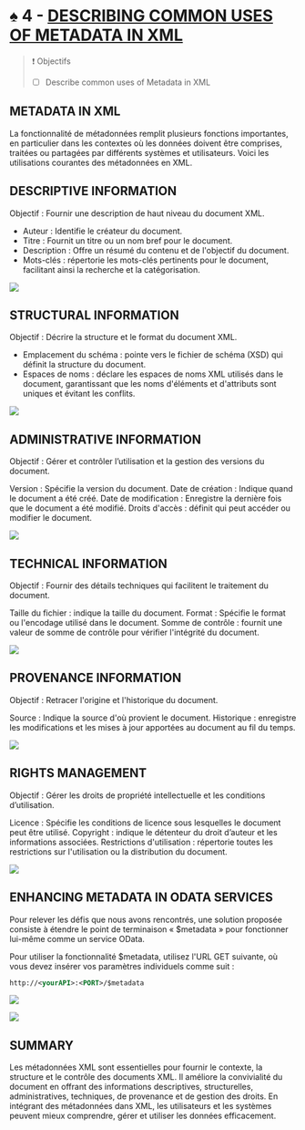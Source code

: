 # ♠ 4 - [DESCRIBING COMMON USES OF METADATA IN XML](https://learning.sap.com/learning-journeys/developing-with-sap-integration-suite/describing-common-uses-of-metadata-in-xml)

> :exclamation: Objectifs
>
> - [ ] Describe common uses of Metadata in XML

## METADATA IN XML

La fonctionnalité de métadonnées remplit plusieurs fonctions importantes, en particulier dans les contextes où les données doivent être comprises, traitées ou partagées par différents systèmes et utilisateurs. Voici les utilisations courantes des métadonnées en XML.

## DESCRIPTIVE INFORMATION

Objectif : Fournir une description de haut niveau du document XML.

- Auteur : Identifie le créateur du document.
- Titre : Fournit un titre ou un nom bref pour le document.
- Description : Offre un résumé du contenu et de l'objectif du document.
- Mots-clés : répertorie les mots-clés pertinents pour le document, facilitant ainsi la recherche et la catégorisation.

![](./RESSOURCES/descriptive_information_exam.png)

## STRUCTURAL INFORMATION

Objectif : Décrire la structure et le format du document XML.

- Emplacement du schéma : pointe vers le fichier de schéma (XSD) qui définit la structure du document.
- Espaces de noms : déclare les espaces de noms XML utilisés dans le document, garantissant que les noms d'éléments et d'attributs sont uniques et évitant les conflits.

![](./RESSOURCES/structural_information_example.png)

## ADMINISTRATIVE INFORMATION

Objectif : Gérer et contrôler l’utilisation et la gestion des versions du document.

Version : Spécifie la version du document.
Date de création : Indique quand le document a été créé.
Date de modification : Enregistre la dernière fois que le document a été modifié.
Droits d'accès : définit qui peut accéder ou modifier le document.

![](./RESSOURCES/admin_information_exam.png)

## TECHNICAL INFORMATION

Objectif : Fournir des détails techniques qui facilitent le traitement du document.

Taille du fichier : indique la taille du document.
Format : Spécifie le format ou l'encodage utilisé dans le document.
Somme de contrôle : fournit une valeur de somme de contrôle pour vérifier l'intégrité du document.

![](./RESSOURCES/technical_information_example.png)

## PROVENANCE INFORMATION

Objectif : Retracer l'origine et l'historique du document.

Source : Indique la source d'où provient le document.
Historique : enregistre les modifications et les mises à jour apportées au document au fil du temps.

![](./RESSOURCES/provenance_information_example.png)

## RIGHTS MANAGEMENT

Objectif : Gérer les droits de propriété intellectuelle et les conditions d’utilisation.

Licence : Spécifie les conditions de licence sous lesquelles le document peut être utilisé.
Copyright : indique le détenteur du droit d’auteur et les informations associées.
Restrictions d'utilisation : répertorie toutes les restrictions sur l'utilisation ou la distribution du document.

![](./RESSOURCES/rights_management_example.png)

## ENHANCING METADATA IN ODATA SERVICES

Pour relever les défis que nous avons rencontrés, une solution proposée consiste à étendre le point de terminaison « $metadata » pour fonctionner lui-même comme un service OData.

Pour utiliser la fonctionnalité $metadata, utilisez l'URL GET suivante, où vous devez insérer vos paramètres individuels comme suit :

```xml
http://<yourAPI>:<PORT>/$metadata
```

![](./RESSOURCES/gwsample_xml_sample.png)

![](./RESSOURCES/metadata_from_gwsample.png)

## SUMMARY

Les métadonnées XML sont essentielles pour fournir le contexte, la structure et le contrôle des documents XML. Il améliore la convivialité du document en offrant des informations descriptives, structurelles, administratives, techniques, de provenance et de gestion des droits. En intégrant des métadonnées dans XML, les utilisateurs et les systèmes peuvent mieux comprendre, gérer et utiliser les données efficacement.
